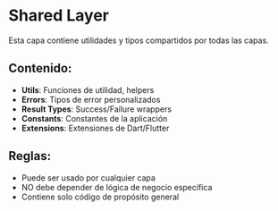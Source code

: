 # Shared Layer

Esta capa contiene utilidades y tipos compartidos por todas las capas.

## Contenido:

- **Utils**: Funciones de utilidad, helpers
- **Errors**: Tipos de error personalizados
- **Result Types**: Success/Failure wrappers
- **Constants**: Constantes de la aplicación
- **Extensions**: Extensiones de Dart/Flutter

## Reglas:
- Puede ser usado por cualquier capa
- NO debe depender de lógica de negocio específica
- Contiene solo código de propósito general
